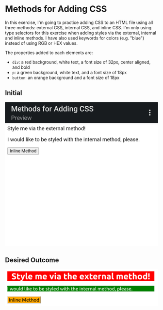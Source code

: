 # Methods for Adding CSS
In this exercise, I'm going to practice adding CSS to an HTML file using all three methods: external CSS, internal CSS, and inline CSS. I'm only using type selectors for this exercise when adding styles via the external, internal and inline methods. I have also used keywords for colors (e.g. "blue") instead of using RGB or HEX values.

The properties added to each elements are:

* `div`: a red background, white text, a font size of 32px, center aligned, and bold
* `p`: a green background, white text, and a font size of 18px
* `button`: an orange background and a font size of 18px

## Initial
![initial](./initial.jpg)

## Desired Outcome
![desired outcome](./desired-outcome.png)
